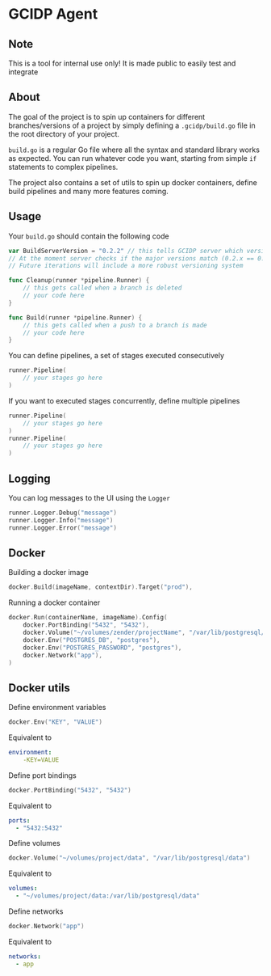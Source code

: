 # GCIDP Agent
## Note
This is a tool for internal use only! It is made public to easily test and integrate

## About
The goal of the project is to spin up containers for different branches/versions
of a project by simply defining a `.gcidp/build.go` file in the root directory of your project.

`build.go` is a regular Go file where all the syntax and standard library works as expected.
You can run whatever code you want, starting from simple `if` statements to complex pipelines.

The project also contains a set of utils to spin up docker containers, 
define build pipelines and many more features coming.


## Usage
Your `build.go` should contain the following code
```go
var BuildServerVersion = "0.2.2" // this tells GCIDP server which version of the agent you are using
// At the moment server checks if the major versions match (0.2.x == 0.2.x), otherwise the build fails.
// Future iterations will include a more robust versioning system

func Cleanup(runner *pipeline.Runner) {
	// this gets called when a branch is deleted
    // your code here
}

func Build(runner *pipeline.Runner) {
	// this gets called when a push to a branch is made
    // your code here
}
```

You can define pipelines, a set of stages executed consecutively
```go
runner.Pipeline(
	// your stages go here
)
```

If you want to executed stages concurrently, define multiple pipelines
```go
runner.Pipeline(
    // your stages go here
)
runner.Pipeline(
    // your stages go here
)
```

## Logging
You can log messages to the UI using the `Logger`
```go
runner.Logger.Debug("message")
runner.Logger.Info("message")
runner.Logger.Error("message")
```

## Docker
Building a docker image
```go
docker.Build(imageName, contextDir).Target("prod"),
```

Running a docker container
```go
docker.Run(containerName, imageName).Config(
    docker.PortBinding("5432", "5432"),
    docker.Volume("~/volumes/zender/projectName", "/var/lib/postgresql/data"),
    docker.Env("POSTGRES_DB", "postgres"),
    docker.Env("POSTGRES_PASSWORD", "postgres"),
    docker.Network("app"),
)
```

## Docker utils
Define environment variables
```go
docker.Env("KEY", "VALUE")
```
Equivalent to
```yaml
environment:
    -KEY=VALUE
```

Define port bindings
```go
docker.PortBinding("5432", "5432")
```

Equivalent to
```yaml
ports:
  - "5432:5432"
```

Define volumes
```go
docker.Volume("~/volumes/project/data", "/var/lib/postgresql/data")
```

Equivalent to
```yaml
volumes:
  - "~/volumes/project/data:/var/lib/postgresql/data"
```

Define networks
```go
docker.Network("app")
```

Equivalent to
```yaml
networks:
  - app
```
